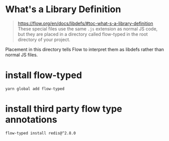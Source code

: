 # What's a Library Definition
> https://flow.org/en/docs/libdefs/#toc-what-s-a-library-definition
These special files use the same `.js` extension as normal JS code, 
but they are placed in a directory called flow-typed in the root directory of your project. 

Placement in this directory tells Flow to interpret them as libdefs rather than normal JS files.

# install flow-typed
`yarn global add flow-typed`

# install third party flow type annotations
`flow-typed install redis@^2.8.0`


